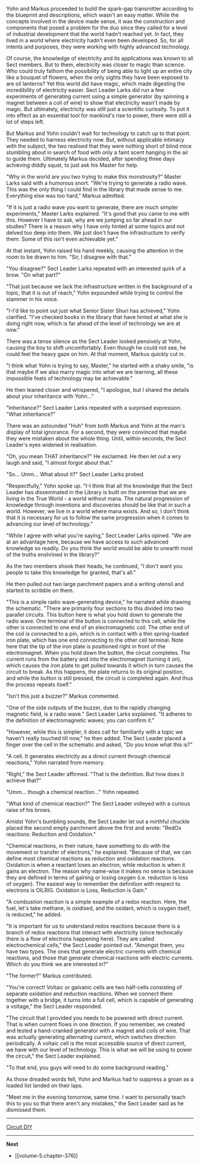 
Yohn and Markus proceeded to build the spark-gap transmitter according to the blueprint and descriptions, which wasn't an easy matter. While the concepts involved in the device made sense, it was the construction and components that posed a problem for the duo since they called for a level of industrial development that the world hadn't reached yet. In fact, they lived in a world where electricity hadn't even been developed. So, for all intents and purposes, they were working with highly advanced technology.

Of course, the knowledge of electricity and its applications was known to all Sect members. But to them, electricity was closer to magic than science. Who could truly fathom the possibility of being able to light up an entire city like a bouquet of flowers, when the only sights they have been exposed to are oil lanterns? Yet this world did have magic, which made digesting the incredibility of electricity easier. Sect Leader Larks did run a few experiments of generating current using a simple generator (by spinning a magnet between a coil of wire) to show that electricity wasn't made by magic. But ultimately, electricity was still just a scientific curiosity. To put it into effect as an essential tool for mankind's rise to power, there were still a lot of steps left.

But Markus and Yohn couldn't wait for technology to catch up to that point. They needed to harness electricity now. But, without applicable intimacy with the subject, the two realised that they were nothing short of blind mice stumbling about in search of food with only a faint scent hanging in the air to guide them. Ultimately Markus decided, after spending three days achieving diddly squat, to just ask his Master for help.

"Why in the world are you two trying to make this monstrosity?" Master Larks said with a humorous snort. "We're trying to generate a radio wave. This was the only thing I could find in the library that made sense to me. Everything else was too hard," Markus admitted.

"If it is just a radio wave you want to generate, there are much simpler experiments," Master Larks explained. "It's good that you came to me with this. However I have to ask, why are we jumping so far ahead in our studies? There is a reason why I have only hinted at some topics and not delved too deep into them. We just don't have the infrastructure to verify them. Some of this isn't even achievable yet."

At that instant, Yohn raised his hand meekly, causing the attention in the room to be drawn to him. "Sir, I disagree with that."

"You disagree?" Sect Leader Larks repeated with an interested quirk of a brow. "On what part?"

"That just because we lack the infrastructure written in the background of a topic, that it is out of reach," Yohn expounded while trying to control the stammer in his voice.

"I-I'd like to point out just what Senior Sister Shuri has achieved," Yohn clarified. "I've checked books in the library that have hinted at what she is doing right now, which is far ahead of the level of technology we are at now."

There was a tense silence as the Sect Leader looked pensively at Yohn, causing the boy to shift uncomfortably. Even though he could not see, he could feel the heavy gaze on him. At that moment, Markus quickly cut in.

"I think what Yohn is trying to say, Master," he started with a shaky smile, "is that maybe if we also marry magic into what we are learning, all these impossible feats of technology may be achievable."

He then leaned closer and whispered, "I apologise, but I shared the details about your inheritance with Yohn..."

"Inheritance?" Sect Leader Larks repeated with a surprised expression. "What inheritance?"

There was an astounded "Huh" from both Markus and Yohn at the man's display of total ignorance. For a second, they were convinced that maybe they were mistaken about the whole thing. Until, within seconds, the Sect Leader's eyes widened in realisation.

"Oh, you mean THAT inheritance?" He exclaimed. He then let out a wry laugh and said, "I almost forgot about that."

"So... Umm... What about it?" Sect Leader Larks probed.

"Respectfully," Yohn spoke up. "I-I think that all the knowledge that the Sect Leader has disseminated in the Library is built on the premise that we are living in the True World - a world without mana. The natural progression of knowledge through inventions and discoveries should be like that in such a world. However, we live in a world where mana exists. And so, I don't think that it is necessary for us to follow the same progression when it comes to advancing our level of technology."

"While I agree with what you're saying," Sect Leader Larks opined. "We are at an advantage here, because we have access to such advanced knowledge so readily. Do you think the world would be able to unearth most of the truths enshrined in the library?"

As the two members shook their heads, he continued, "I don't want you people to take this knowledge for granted, that's all."

He then pulled out two large parchment papers and a writing utensil and started to scribble on them.

"This is a simple radio wave-generating device," he narrated while drawing the schematic. "There are primarily four sections to this divided into two parallel circuits. This button here is what you hold down to generate the radio wave. One terminal of the button is connected to this cell, while the other is connected to one end of an electromagnetic coil. The other end of the coil is connected to a pin, which is in contact with a thin spring-loaded iron plate, which has one end connecting to the other cell terminal. Note here that the tip of the iron plate is positioned right in front of the electromagnet. When you hold down the button, the circuit completes. The current runs from the battery and into the electromagnet (turning it on), which causes the iron plate to get pulled towards it which in turn causes the circuit to break. As this happens, the plate returns to its original position, and while the button is still pressed, the circuit is completed again. And thus the process repeats itself."

"Isn't this just a buzzer?" Markus commented.

"One of the side outputs of the buzzer, due to the rapidly changing magnetic field, is a radio wave." Sect Leader Larks explained. "It adheres to the definition of electromagnetic waves; you can confirm it."

"However, while this is simpler, it does call for familiarity with a topic we haven't really touched till now," he then added. The Sect Leader placed a finger over the cell in the schematic and asked, "Do you know what this is?"

"A cell. It generates electricity as a direct current through chemical reactions," Yohn narrated from memory.

"Right," the Sect Leader affirmed. "That is the definition. But how does it achieve that?"

"Umm... though a chemical reaction..." Yohn repeated.

"What kind of chemical reaction?" The Sect Leader volleyed with a curious raise of his brows.

Amidst Yohn's bumbling sounds, the Sect Leader let out a mirthful chuckle placed the second empty parchment above the first and wrote: "RedOx reactions: Reduction and Oxidation."

"Chemical reactions, in their nature, have something to do with the movement or transfer of electrons," he explained. "Because of that, we can define most chemical reactions as reduction and oxidation reactions. Oxidation is when a reactant loses an electron, while reduction is when it gains an electron. The reason why name-wise it makes no sense is because they are defined in terms of gaining or losing oxygen (i.e. reduction is loss of oxygen). The easiest way to remember the definition with respect to electrons is OILRIG. Oxidation is Loss, Reduction is Gain."

"A combustion reaction is a simple example of a redox reaction. Here, the fuel, let's take methane, is oxidised, and the oxidant, which is oxygen itself, is reduced," he added.

"It is important for us to understand redox reactions because there is a branch of redox reactions that interact with electricity (since technically there is a flow of electrons happening here). They are called electrochemical cells," the Sect Leader pointed out. "Amongst them, you have two types. The ones that generate electric currents with chemical reactions, and those that generate chemical reactions with electric currents. Which do you think we are interested in?"

"The former?" Markus contributed.

"You're correct! Voltaic or galvanic cells are two half-cells consisting of separate oxidation and reduction reactions. When we connect them together with a bridge, it turns into a full cell, which is capable of generating a voltage," the Sect Leader responded.

"The circuit that I provided you needs to be powered with direct current. That is when current flows in one direction. If you remember, we created and tested a hand-cranked generator with a magnet and coils of wire. That was actually generating alternating current, which switches direction periodically. A voltaic cell is the most accessible source of direct current, we have with our level of technology. This is what we will be using to power the circuit," the Sect Leader explained.

"To that end, you guys will need to do some background reading."

As those dreaded words fell, Yohn and Markus had to suppress a groan as a loaded list landed on their laps.

"Meet me in the evening tomorrow, same time. I want to personally teach this to you so that there aren't any mistakes," the Sect Leader said as he dismissed them.

____

[Circuit DIY](https://www.youtube.com/watch?v=izCV1WrPFds)

____

**Next**
* [[volume-5.chapter-376]]